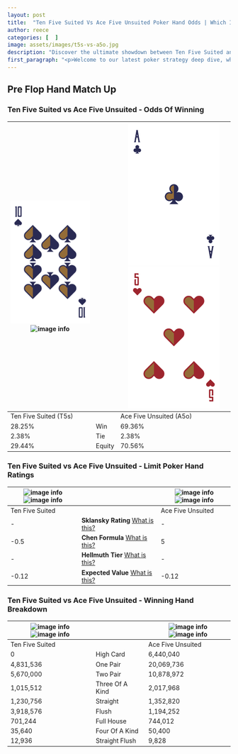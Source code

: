 ```yaml
---
layout: post
title:  "Ten Five Suited Vs Ace Five Unsuited Poker Hand Odds | Which Is The Better Hand In Poker? A Complete Guide"
author: reece
categories: [  ]
image: assets/images/t5s-vs-a5o.jpg
description: "Discover the ultimate showdown between Ten Five Suited and Ace Five Unsuited in poker! Uncover the odds, strategies, and scenarios where one hand triumphs over the other. Get ready to up your poker game with this thrilling analysis."
first_paragraph: "<p>Welcome to our latest poker strategy deep dive, where we're pitting two distinct hands against each other in a high-stakes showdown: Ten Five Suited vs Ace Five Unsuited.</p><p>In the dynamic world of poker, every decision counts, and knowing which hand holds the upper hand is key to your success at the table.</p><p>In this article, we'll dissect these two hands, explore the scenarios where one dominates the other, and equip you with the knowledge to make strategic choices that can tip the odds in your favor.</p><p>Get ready to unravel the intriguing dynamics of these poker hands and elevate your game to new heights.</p>"
---
```




[comment]: # (sp0)

## Pre Flop Hand Match Up

<div class="table hand-ratings" markdown="1"> 



### Ten Five Suited vs Ace Five Unsuited - Odds Of Winning


    
| ![image info](assets/images/hand1/t.png) ![image info](assets/images/hand1/5s.png) |  | ![image info](assets/images/hand2/a.png) ![image info](assets/images/hand2/5o.png) |
| -------- | -------- | -------- |
| Ten Five Suited (T5s) |  | Ace Five Unsuited (A5o) |
| 28.25% | Win | 69.36% |
| 2.38% | Tie | 2.38% |
| 29.44% | Equity | 70.56% |




[comment]: # (sp1)



### Ten Five Suited vs Ace Five Unsuited - Limit Poker Hand Ratings


    
| ![image info](https://www.riverpairs.com/assets/images/hand1/t.png) ![image info](https://www.riverpairs.com/assets/images/hand1/5s.png) |  | ![image info](https://www.riverpairs.com/assets/images/hand2/a.png) ![image info](https://www.riverpairs.com/assets/images/hand2/5o.png) |
| -------- | -------- | -------- |
| Ten Five Suited |  | Ace Five Unsuited |
| - | **Sklansky Rating** [What is this?](/sklansky-rating-explained) | - |
| -0.5 | **Chen Formula** [What is this?](/chen-formula-explained) | 5 |
| - | **Hellmuth Tier** [What is this?](/Hellmuth-tier-explained) | - |
| -0.12 | **Expected Value** [What is this?](/expected-value-explained) | -0.12 |




[comment]: # (sp2)



### Ten Five Suited vs Ace Five Unsuited - Winning Hand Breakdown


    
| ![image info](https://www.riverpairs.com/assets/images/hand1/t.png) ![image info](https://www.riverpairs.com/assets/images/hand1/5s.png) |  | ![image info](https://www.riverpairs.com/assets/images/hand2/a.png) ![image info](https://www.riverpairs.com/assets/images/hand2/5o.png) |
| -------- | -------- | -------- |
| Ten Five Suited |  | Ace Five Unsuited |
| 0 | High Card | 6,440,040 |
| 4,831,536 | One Pair | 20,069,736 |
| 5,670,000 | Two Pair | 10,878,972 |
| 1,015,512 | Three Of A Kind | 2,017,968 |
| 1,230,756 | Straight | 1,352,820 |
| 3,918,576 | Flush | 1,194,252 |
| 701,244 | Full House | 744,012 |
| 35,640 | Four Of A Kind | 50,400 |
| 12,936 | Straight Flush | 9,828 |




[comment]: # (sp3)



</div>

[comment]: # (sp4)



[comment]: # (sp5)

